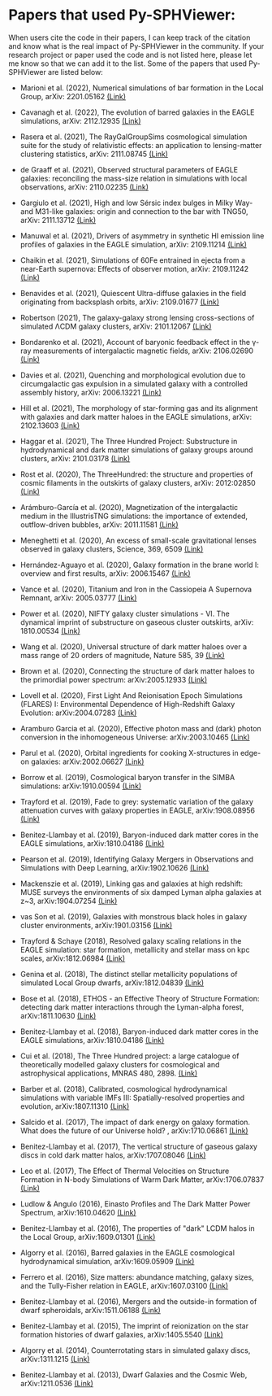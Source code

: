 # Papers that used Py-SPHViewer:

When users cite the code in their papers, I can keep track of the citation and know what is the real impact of Py-SPHViewer in the community. If your research project or paper used the code and is not listed here, please let me know so that we can add it to the list. Some of the papers that used Py-SPHViewer are listed below:

* Marioni et al. (2022), Numerical simulations of bar formation in the Local Group, arXiv: 2201.05162 [(Link)](https://arxiv.org/abs/2201.05162)

* Cavanagh et al. (2022), The evolution of barred galaxies in the EAGLE simulations, arXiv: 2112.12935 [(Link)](https://arxiv.org/abs/2112.12935)

* Rasera et al. (2021), The RayGalGroupSims cosmological simulation suite for the study of relativistic effects: an application to lensing-matter clustering statistics, arXiv: 2111.08745 [(Link)](https://arxiv.org/abs/2111.08745)

* de Graaff et al. (2021), Observed structural parameters of EAGLE galaxies: reconciling the mass-size relation in simulations with local observations, arXiv: 2110.02235 [(Link)](https://arxiv.org/abs/2110.02235)

* Gargiulo et al. (2021), High and low Sérsic index bulges in Milky Way- and M31-like galaxies: origin and connection to the bar with TNG50, arXiv: 2111.13712 [(Link)](https://arxiv.org/abs/2111.13712)

* Manuwal et al. (2021), Drivers of asymmetry in synthetic HI emission line profiles of galaxies in the EAGLE simulation, arXiv: 2109.11214  [(Link)](https://arxiv.org/abs/2109.11214)

* Chaikin et al. (2021), Simulations of 60Fe entrained in ejecta from a near-Earth supernova: Effects of observer motion, arXiv: 2109.11242  [(Link)](https://arxiv.org/abs/2109.11242)

* Benavides et al. (2021), Quiescent Ultra-diffuse galaxies in the field originating from backsplash orbits, arXiv: 2109.01677 [(Link)](https://arxiv.org/abs/2109.01677)

* Robertson (2021), The galaxy-galaxy strong lensing cross-sections of simulated ΛCDM galaxy clusters, arXiv: 2101.12067 [(Link)](https://arxiv.org/abs/2109.01677)

* Bondarenko et al. (2021), Account of baryonic feedback effect in the γ-ray measurements of
intergalactic magnetic fields, arXiv: 2106.02690 [(Link)](https://arxiv.org/abs/2106.02690)

* Davies et al. (2021), Quenching and morphological evolution due to circumgalactic gas
expulsion in a simulated galaxy with a controlled assembly history, arXiv: 2006.13221 [(Link)](https://arxiv.org/abs/2006.13221)

* Hill et al. (2021), The morphology of star-forming gas and its alignment with galaxies and
dark matter haloes in the EAGLE simulations, arXiv: 2102.13603 [(Link)](https://arxiv.org/abs/2102.13603)

* Haggar et al. (2021), The Three Hundred Project: Substructure in hydrodynamical and dark matter simulations of galaxy groups around clusters, arXiv: 2101.03178 [(Link)](https://arxiv.org/abs/2101.03178)

* Rost et al. (2020), The ThreeHundred: the structure and properties of cosmic
filaments in the outskirts of galaxy clusters, arXiv: 2012:02850 [(Link)](https://arxiv.org/abs/2012.02850)

* Arámburo-García et al. (2020), Magnetization of the intergalactic medium in the IllustrisTNG
simulations: the importance of extended, outflow-driven bubbles, arXiv: 2011.11581 [(Link)](https://arxiv.org/abs/2011.11581)

* Meneghetti et al. (2020), An excess of small-scale gravitational lenses observed in galaxy clusters, Science, 369, 6509 [(Link)](https://science.sciencemag.org/content/369/6509/1347.full)

* Hernández-Aguayo et al. (2020), Galaxy formation in the brane world I: overview and first results, arXiv: 2006.15467 [(Link)](https://arxiv.org/abs/2006.15467)

* Vance et al. (2020), Titanium and Iron in the Cassiopeia A Supernova Remnant, arXiv: 2005.03777 [(Link)](https://arxiv.org/abs/2005.03777)

* Power et al. (2020), NIFTY galaxy cluster simulations - VI. The dynamical imprint of substructure on gaseous cluster outskirts, arXiv: 1810.00534 [(Link)](https://arxiv.org/abs/1810.00534)

* Wang et al. (2020), Universal structure of dark matter haloes over a mass range of 20 orders of magnitude, Nature 585, 39 [(Link)](https://www.nature.com/articles/s41586-020-2642-9)

* Brown et al. (2020), Connecting the structure of dark matter haloes to the primordial power spectrum: arXiv:2005.12933 [(Link)](https://arxiv.org/abs/2005.12933)

* Lovell et al. (2020), First Light And Reionisation Epoch Simulations (FLARES) I: Environmental Dependence of High-Redshift Galaxy Evolution: arXiv:2004.07283 [(Link)](https://arxiv.org/abs/2004.07283)

* Aramburo Garcia et al. (2020), Effective photon mass and (dark) photon conversion in the inhomogeneous Universe: arXiv:2003.10465 [(Link)](https://arxiv.org/abs/2003.10465)

* Parul et al. (2020), Orbital ingredients for cooking X-structures in edge-on galaxies: arXiv:2002.06627 [(Link)](https://arxiv.org/abs/2002.06627)

* Borrow et al. (2019), Cosmological baryon transfer in the SIMBA simulations: arXiv:1910.00594 [(Link)](https://arxiv.org/abs/1910.00594)

* Trayford et al. (2019), Fade to grey: systematic variation of the galaxy
attenuation curves with galaxy properties in EAGLE, arXiv:1908.08956 [(Link)](https://arxiv.org/abs/1908.08956)

* Benitez-Llambay et al. (2019), Baryon-induced dark matter cores in the EAGLE simulations, arXiv:1810.04186 [(Link)](https://arxiv.org/abs/1810.04186)

* Pearson et al. (2019), Identifying Galaxy Mergers in Observations and Simulations with Deep Learning, arXiv:1902.10626 [(Link)](https://arxiv.org/abs/1902.10626)

* Mackenszie et al. (2019), Linking gas and galaxies at high redshift: MUSE surveys the environments of six damped Lyman alpha galaxies at z~3, arXiv:1904.07254 [(Link)](https://arxiv.org/abs/1904.07254)

* vas Son et al. (2019), Galaxies with monstrous black holes in galaxy cluster environments, arXiv:1901.03156 [(Link)](https://arxiv.org/abs/1901.03156)

* Trayford & Schaye (2018), Resolved galaxy scaling relations in the EAGLE simulation: star formation, metallicity and stellar mass on kpc scales, arXiv:1812.06984 [(Link)](https://arxiv.org/abs/1812.06984)

* Genina et al. (2018), The distinct stellar metallicity populations of simulated Local Group dwarfs, arXiv:1812.04839 [(Link)](https://arxiv.org/abs/1812.04839)

* Bose et al. (2018), ETHOS - an Effective Theory of Structure Formation: detecting dark matter interactions through the Lyman-alpha forest, arXiv:1811.10630 [(Link)](https://arxiv.org/abs/1811.10630)

* Benitez-Llambay et al. (2018), Baryon-induced dark matter cores in the EAGLE simulations, arXiv:1810.04186 [(Link)](https://arxiv.org/abs/1810.04186)

* Cui et al. (2018), The Three Hundred project: a large catalogue of theoretically modelled galaxy clusters for cosmological and astrophysical applications, MNRAS 480, 2898. [(Link)](https://academic.oup.com/mnras/article-abstract/480/3/2898/5066184?redirectedFrom=fulltext)

* Barber et al. (2018), Calibrated, cosmological hydrodynamical simulations with variable IMFs III: Spatially-resolved properties and evolution, arXiv:1807.11310 [(Link)](https://arxiv.org/abs/1807.11310)

* Salcido et al. (2017),  The impact of dark energy on galaxy formation. What does the future of our Universe hold? , arXiv:1710.06861 [(Link)](https://arxiv.org/abs/1710.06861)

* Benitez-Llambay et al. (2017), The vertical structure of gaseous galaxy discs in cold dark matter halos, arXiv:1707.08046  [(Link)](https://arxiv.org/abs/1707.08046)

* Leo et al. (2017), The Effect of Thermal Velocities on
Structure Formation in N-body Simulations of Warm Dark Matter, arXiv:1706.07837  [(Link)](https://arxiv.org/abs/1706.07837)

* Ludlow & Angulo (2016), Einasto Profiles and The Dark Matter Power Spectrum, arXiv:1610.04620  [(Link)](https://arxiv.org/pdf/1610.04620)

* Benitez-Llambay et al. (2016), The properties of "dark" LCDM halos in the Local Group, arXiv:1609.01301  [(Link)](https://arxiv.org/abs/1609.01301)

* Algorry et al. (2016), Barred galaxies in the EAGLE cosmological hydrodynamical simulation, arXiv:1609.05909  [(Link)](https://arxiv.org/pdf/1609.05909)

* Ferrero et al. (2016), Size matters: abundance matching, galaxy sizes, and the Tully-Fisher relation in EAGLE, arXiv:1607.03100  [(Link)](https://arxiv.org/pdf/1607.03100)

* Benitez-Llambay et al. (2016), Mergers and the outside-in formation of dwarf spheroidals, arXiv:1511.06188  [(Link)](https://arxiv.org/abs/1511.06188)

* Benitez-Llambay et al. (2015), The imprint of reionization on the star formation histories of dwarf galaxies, arXiv:1405.5540  [(Link)](https://arxiv.org/abs/1405.5540)

* Algorry et al. (2014), Counterrotating stars in simulated galaxy discs, arXiv:1311.1215  [(Link)](https://arxiv.org/pdf/1311.1215)

* Benitez-Llambay et al. (2013), Dwarf Galaxies and the Cosmic Web, arXiv:1211.0536  [(Link)](https://arxiv.org/abs/1211.0536)
